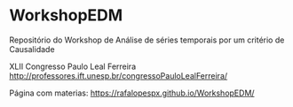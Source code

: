 # WorkshopEDM
Repositório do Workshop de Análise de séries temporais por um critério de Causalidade

XLII Congresso Paulo Leal Ferreira http://professores.ift.unesp.br/congressoPauloLealFerreira/

Página com materias: https://rafalopespx.github.io/WorkshopEDM/
